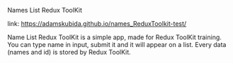 Names List Redux ToolKit

link: https://adamskubida.github.io/names_ReduxToolkit-test/

Name List Redux ToolKit is a simple app, made for Redux ToolKit training.
You can type name in input, submit it and it will appear on a list.
Every data (names and id) is stored by Redux ToolKit.
